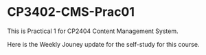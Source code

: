 # CP3402-CMS-Prac01
This is Practical 1 for CP2404 Content Management System.

Here is the Weekly Jouney update for the self-study for this course.


